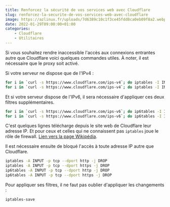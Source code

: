 ```yaml
---
title: Renforcez la sécurité de vos services web avec Cloudflare
slug: renforcez-la-securite-de-vos-services-web-avec-cloudflare
image: https://azlinux.fr/uploads/7d6389c10c1f3ce45fdd8ca0eb09f8a2.webp
date: 2022-01-29T09:00:00+01:00
categories:
    - Cloudflare
    - Utilitaires
---
```


Si vous souhaitez rendre inaccessible l'accès aux connexions entrantes autre que Cloudflare voici quelques commandes utiles. À noter, il est nécessaire que le proxy soit activé.

Si votre serveur ne dispose que de l'IPv4 :

```bash
for i in `curl -s https://www.cloudflare.com/ips-v4`; do iptables -I INPUT -p tcp -s $i --dport http -j ACCEPT; done
for i in `curl -s https://www.cloudflare.com/ips-v4`; do iptables -I INPUT -p tcp -s $i --dport https -j ACCEPT; done
```

Et si votre serveur dispose de l'IPv6, il sera nécessaire d'appliquer ces deux filtres supplémentaires.

```bash
for i in `curl -s https://www.cloudflare.com/ips-v6`; do ip6tables -I INPUT -p tcp -s $i --dport http -j ACCEPT; done
for i in `curl -s https://www.cloudflare.com/ips-v6`; do ip6tables -I INPUT -p tcp -s $i --dport https -j ACCEPT; done
```

C'est quelques lignes télécharge depuis le site web de Cloudflare leur adresse IP. Et pour ceux et celles qui ne connaissent pas `iptables` joue le rôle de firewall. [Lien vers la page Wikipédia](https://fr.wikipedia.org/wiki/Iptables).

Il est nécessaire ensuite de bloqué l'accès à toute adresse IP autre que Cloudflare.

```bash
iptables -A INPUT -p tcp --dport http -j DROP
iptables -A INPUT -p tcp --dport https -j DROP
ip6tables -A INPUT -p tcp --dport http -j DROP
ip6tables -A INPUT -p tcp --dport https -j DROP
```

Pour appliquer ses filtres, il ne faut pas oublier d'appliquer les changements :

```bash
iptables-save
```